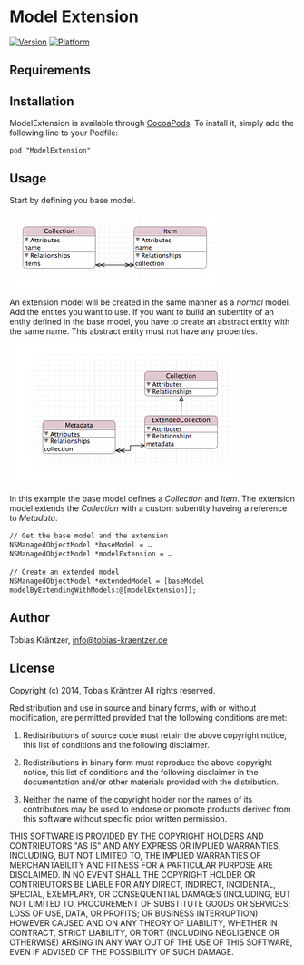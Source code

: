 # Model Extension

[![Version](http://cocoapod-badges.herokuapp.com/v/ModelExtension/badge.png)](http://cocoadocs.org/docsets/ModelExtension)
[![Platform](http://cocoapod-badges.herokuapp.com/p/ModelExtension/badge.png)](http://cocoadocs.org/docsets/ModelExtension)

## Requirements


## Installation

ModelExtension is available through [CocoaPods](http://cocoapods.org). To install
it, simply add the following line to your Podfile:

    pod "ModelExtension"

## Usage

Start by defining you base model.

![Base Model](base-model.png)

An extension model will be created in the same manner as a _normal_ model. Add the entites you want to use. If you want to build an subentity of an entity defined in the base model, you have to create an abstract entity with the same name. This abstract entity must not have any properties.

![Model Extension](model-extension.png)

In this example the base model defines a _Collection_ and _Item_. The extension model extends the _Collection_ with a custom subentity haveing a reference to _Metadata_.

    // Get the base model and the extension
	NSManagedObjectModel *baseModel = …
    NSManagedObjectModel *modelExtension = …
	
	// Create an extended model
	NSManagedObjectModel *extendedModel = [baseModel modelByExtendingWithModels:@[modelExtension]];

## Author

Tobias Kräntzer, info@tobias-kraentzer.de

## License

Copyright (c) 2014, Tobais Kräntzer
All rights reserved.

Redistribution and use in source and binary forms, with or without modification, are permitted provided that the following conditions are met:

1. Redistributions of source code must retain the above copyright notice, this list of conditions and the following disclaimer.

2. Redistributions in binary form must reproduce the above copyright notice, this list of conditions and the following disclaimer in the documentation and/or other materials provided with the distribution.

3. Neither the name of the copyright holder nor the names of its contributors may be used to endorse or promote products derived from this software without specific prior written permission.

THIS SOFTWARE IS PROVIDED BY THE COPYRIGHT HOLDERS AND CONTRIBUTORS "AS IS" AND ANY EXPRESS OR IMPLIED WARRANTIES, INCLUDING, BUT NOT LIMITED TO, THE IMPLIED WARRANTIES OF MERCHANTABILITY AND FITNESS FOR A PARTICULAR PURPOSE ARE DISCLAIMED. IN NO EVENT SHALL THE COPYRIGHT HOLDER OR CONTRIBUTORS BE LIABLE FOR ANY DIRECT, INDIRECT, INCIDENTAL, SPECIAL, EXEMPLARY, OR CONSEQUENTIAL DAMAGES (INCLUDING, BUT NOT LIMITED TO, PROCUREMENT OF SUBSTITUTE GOODS OR SERVICES; LOSS OF USE, DATA, OR PROFITS; OR BUSINESS INTERRUPTION) HOWEVER CAUSED AND ON ANY THEORY OF LIABILITY, WHETHER IN CONTRACT, STRICT LIABILITY, OR TORT (INCLUDING NEGLIGENCE OR OTHERWISE) ARISING IN ANY WAY OUT OF THE USE OF THIS SOFTWARE, EVEN IF ADVISED OF THE POSSIBILITY OF SUCH DAMAGE.